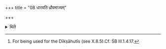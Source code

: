 +++
title = "08 धारयति ध्रौवमाज्यम्"

+++

<details><summary>थिते</summary>

8. He holds (i.e. preserves) the ghee in the Dhruvā.[^1]   


[^1]: For being used for the Dīkṣāhutīs (see X.8.5).Cf. ŚB III.1.4.17.
</details>
